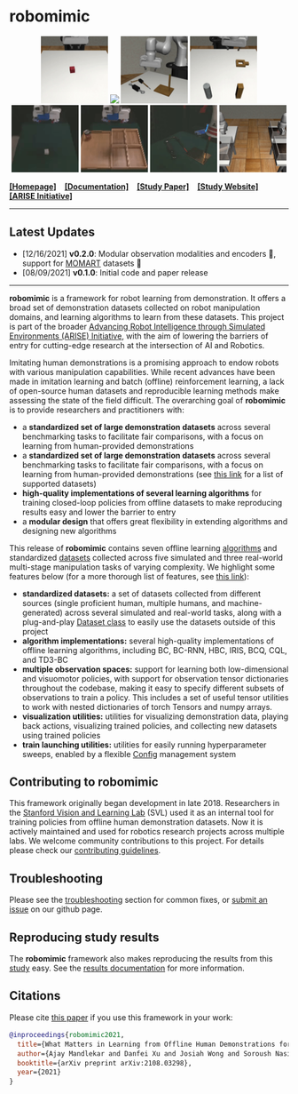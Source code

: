 # robomimic

<p align="center">
  <img width="24.0%" src="docs/images/task_lift.gif">
  <img width="24.0%" src="docs/images/task_can.gif">
  <img width="24.0%" src="docs/images/task_tool_hang.gif">
  <img width="24.0%" src="docs/images/task_square.gif">
  <img width="24.0%" src="docs/images/task_lift_real.gif">
  <img width="24.0%" src="docs/images/task_can_real.gif">
  <img width="24.0%" src="docs/images/task_tool_hang_real.gif">
  <img width="24.0%" src="docs/images/task_transport.gif">
 </p>

[**[Homepage]**](https://arise-initiative.github.io/robomimic-web/) &ensp; [**[Documentation]**](https://arise-initiative.github.io/robomimic-web/docs/introduction/overview.html) &ensp; [**[Study Paper]**](https://arxiv.org/abs/2108.03298) &ensp; [**[Study Website]**](https://arise-initiative.github.io/robomimic-web/study/) &ensp; [**[ARISE Initiative]**](https://github.com/ARISE-Initiative)

-------
## Latest Updates
- [12/16/2021] **v0.2.0**: Modular observation modalities and encoders :wrench:, support for [MOMART](https://sites.google.com/view/il-for-mm/home) datasets :open_file_folder:
- [08/09/2021] **v0.1.0**: Initial code and paper release

-------

**robomimic** is a framework for robot learning from demonstration. It offers a broad set of demonstration datasets collected on robot manipulation domains, and learning algorithms to learn from these datasets. This project is part of the broader [Advancing Robot Intelligence through Simulated Environments (ARISE) Initiative](https://github.com/ARISE-Initiative), with the aim of lowering the barriers of entry for cutting-edge research at the intersection of AI and Robotics.

Imitating human demonstrations is a promising approach to endow robots with various manipulation capabilities. While recent advances have been made in imitation learning and batch (offline) reinforcement learning, a lack of open-source human datasets and reproducible learning methods make assessing the state of the field difficult. The overarching goal of **robomimic** is to provide researchers and practitioners with:

- a **standardized set of large demonstration datasets** across several benchmarking tasks to facilitate fair comparisons, with a focus on learning from human-provided demonstrations
- a **standardized set of large demonstration datasets** across several benchmarking tasks to facilitate fair comparisons, with a focus on learning from human-provided demonstrations (see [this link](https://arise-initiative.github.io/robomimic-web/docs/introduction/quickstart.html#supported-datasets) for a list of supported datasets)
- **high-quality implementations of several learning algorithms** for training closed-loop policies from offline datasets to make reproducing results easy and lower the barrier to entry
- a **modular design** that offers great flexibility in extending algorithms and designing new algorithms

This release of **robomimic** contains seven offline learning [algorithms](https://arise-initiative.github.io/robomimic-web/docs/modules/algorithms.html) and standardized [datasets](https://arise-initiative.github.io/robomimic-web/docs/introduction/results.html) collected across five simulated and three real-world multi-stage manipulation tasks of varying complexity. We highlight some features below (for a more thorough list of features, see [this link](https://arise-initiative.github.io/robomimic-web/docs/introduction/quickstart.html#features-overview)):

- **standardized datasets:** a set of datasets collected from different sources (single proficient human, multiple humans, and machine-generated) across several simulated and real-world tasks, along with a plug-and-play [Dataset class](https://arise-initiative.github.io/robomimic-web/docs/modules/datasets.html) to easily use the datasets outside of this project
- **algorithm implementations:** several high-quality implementations of offline learning algorithms, including BC, BC-RNN, HBC, IRIS, BCQ, CQL, and TD3-BC
- **multiple observation spaces:** support for learning both low-dimensional and visuomotor policies, with support for observation tensor dictionaries throughout the codebase, making it easy to specify different subsets of observations to train a policy. This includes a set of useful tensor utilities to work with nested dictionaries of torch Tensors and numpy arrays.
- **visualization utilities:** utilities for visualizing demonstration data, playing back actions, visualizing trained policies, and collecting new datasets using trained policies
- **train launching utilities:** utilities for easily running hyperparameter sweeps, enabled by a flexible [Config](https://arise-initiative.github.io/robomimic-web/docs/modules/configs.html) management system

## Contributing to robomimic

This framework originally began development in late 2018. Researchers in the [Stanford Vision and Learning Lab](http://svl.stanford.edu/) (SVL) used it as an internal tool for training policies from offline human demonstration datasets. Now it is actively maintained and used for robotics research projects across multiple labs. We welcome community contributions to this project. For details please check our [contributing guidelines](https://arise-initiative.github.io/robomimic-web/docs/miscellaneous/contributing.html).

## Troubleshooting

Please see the [troubleshooting](https://arise-initiative.github.io/robomimic-web/docs/miscellaneous/troubleshooting.html) section for common fixes, or [submit an issue](https://github.com/ARISE-Initiative/robomimic/issues) on our github page.

## Reproducing study results

The **robomimic** framework also makes reproducing the results from this [study](https://arise-initiative.github.io/robomimic-web/study) easy. See the [results documentation](https://arise-initiative.github.io/robomimic-web/docs/introduction/results.html) for more information.

## Citations

Please cite [this paper](https://arxiv.org/abs/2108.03298) if you use this framework in your work:

```bibtex
@inproceedings{robomimic2021,
  title={What Matters in Learning from Offline Human Demonstrations for Robot Manipulation},
  author={Ajay Mandlekar and Danfei Xu and Josiah Wong and Soroush Nasiriany and Chen Wang and Rohun Kulkarni and Li Fei-Fei and Silvio Savarese and Yuke Zhu and Roberto Mart\'{i}n-Mart\'{i}n},
  booktitle={arXiv preprint arXiv:2108.03298},
  year={2021}
}
```
